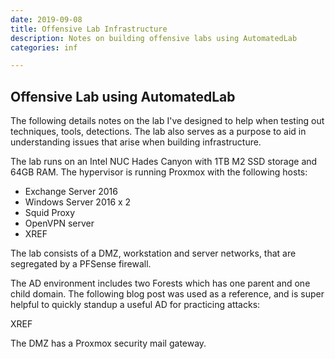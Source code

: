 ```yaml
---
date: 2019-09-08
title: Offensive Lab Infrastructure
description: Notes on building offensive labs using AutomatedLab
categories: inf

---
```

## Offensive Lab using AutomatedLab

The following details notes on the lab I've designed to help when testing out techniques, tools, detections. The lab also serves as a purpose to aid in understanding issues that arise when building infrastructure.

The lab runs on an Intel NUC Hades Canyon with 1TB M2 SSD storage and 64GB RAM. The hypervisor is running Proxmox with the following hosts:

* Exchange Server 2016
* Windows Server 2016 x 2
* Squid Proxy
* OpenVPN server
* XREF

The lab consists of a DMZ, workstation and server networks, that are segregated by a PFSense firewall.

The AD environment includes two Forests which has one parent and one child domain. The following blog post was used as a reference, and is super helpful to quickly standup a useful AD for practicing attacks:

XREF

The DMZ has a Proxmox security mail gateway.